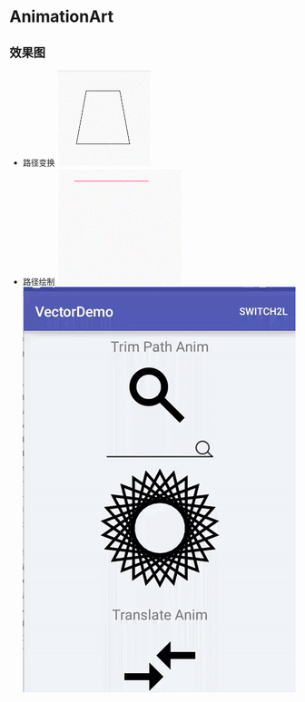 # AnimationArt
## 效果图
* 路径变换
![路径变换](https://github.com/liangjingdev/AnimationArt/raw/master/img/路径变换.gif)
* 路径绘制
![路径绘制](https://github.com/liangjingdev/AnimationArt/raw/master/img/路径绘制.gif)<br>
![效果图](https://github.com/liangjingdev/AnimationArt/raw/master/img/Image.gif)
